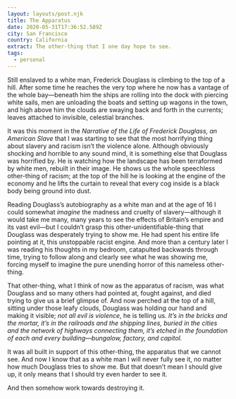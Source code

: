 ```yaml
---
layout: layouts/post.njk
title: The Apparatus
date: 2020-05-31T17:36:52.589Z
city: San Francisco
country: California
extract: The other-thing that I one day hope to see.
tags:
  - personal
---
```


Still enslaved to a white man, Frederick Douglass is climbing to the top of a hill. After some time he reaches the very top where he now has a vantage of the whole bay—beneath him the ships are rolling into the dock with piercing white sails, men are unloading the boats and setting up wagons in the town, and high above him the clouds are swaying back and forth in the currents; leaves attached to invisible, celestial branches.

It was this moment in the _Narrative of the Life of Frederick Douglass, an American Slave_ that I was starting to see that the most horrifying thing about slavery and racism isn’t the violence alone. Although obviously shocking and horrible to any sound mind, it is something else that Douglass was horrified by. He is watching how the landscape has been terraformed by white men, rebuilt in their image. He shows us the whole speechless other-thing of racism; at the top of the hill he is looking at the engine of the economy and he lifts the curtain to reveal that every cog inside is a black body being ground into dust.

Reading Douglass’s autobiography as a white man and at the age of 16 I could somewhat _imagine_ the madness and cruelty of slavery—although it would take me many, many years to see the effects of Britain’s empire and its vast evil—but I couldn’t grasp this other-unidentifiable-thing that Douglass was desperately trying to show me. He had spent his entire life pointing at it, this unstoppable racist engine. And more than a century later I was reading his thoughts in my bedroom, catapulted backwards through time, trying to follow along and clearly see what he was showing me, forcing myself to imagine the pure unending horror of this nameless other-thing.

That other-thing, what I think of now as the apparatus of racism, was what Douglass and so many others had pointed at, fought against, and died trying to give us a brief glimpse of. And now perched at the top of a hill, sitting under those leafy clouds, Douglass was holding our hand and making it visible; _not all evil is violence_, he is telling us. _It’s in the bricks and the mortar, it’s in the railroads and the shipping lines, buried in the cities and the network of highways connecting them, it’s etched in the foundation of each and every building—bungalow, factory, and capitol._

It was all built in support of this other-thing, the apparatus that we cannot see. And now I know that as a white man I will never fully see it, no matter how much Douglass tries to show me. But that doesn’t mean I should give up, it only means that I should try even harder to see it.

And then somehow work towards destroying it.
